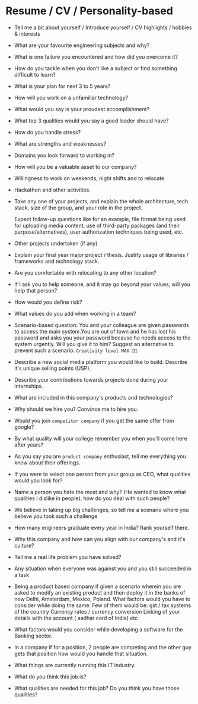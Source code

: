 # Resume / CV / Personality-based

* Tell me a bit about yourself / Introduce yourself / CV highlights / hobbies & interests
* What are your favourite engineering subjects and why?
* What is one failure you encountered and how did you overcome it?
* How do you tackle when you don’t like a subject or find something difficult to learn?
* What is your plan for next 3 to 5 years?
* How will you work on a unfamiliar technology?
* What would you say is your proudest accomplishment?
* What top 3 qualities would you say a good leader should have?
* How do you handle stress?
* What are strengths and weaknesses?
* Domains you look forward to working in?
* How will you be a valuable asset to our company?
* Willingness to work on weekends, night shifts and to relocate.
* Hackathon and other activities.
* Take any one of your projects, and explain the whole architecture, tech stack, size of the group, and your role in the project.

  Expect follow-up questions like for an example, file format being used for uploading media content, use of third-party packages \(and their purpose/alternatives\), user authorization techniques being used, etc.

* Other projects undertaken \(if any\)
* Explain your final year major project / thesis. Justify usage of libraries / frameworks and technology stack.
* Are you comfortable with relocating to any other location?
* If I ask you to help someone, and it may go beyond your values, will you help that person?
* How would you define risk?
* What values do you add when working in a team?
* Scenario-based question: You and your colleague are given passwords to access the main system.You are out of town and he has lost his password and asks you your password because he needs access to the system urgently. Will you give it to him? Suggest an alternative to prevent such a scenario. `Creativity level MAX 💪🏻`
* Describe a new social media platform you would like to build. Describe it's unique selling points \(USP\).
* Describe your contributions towards projects done during your internships.
* What are included in this company's products and technologies?
* Why should we hire you? Convince me to hire you.
* Would you join `competitor company` if you get the same offer from google?
* By what quality will your college remember you when you'll come here after years?
* As you say you are `product company` enthusiast, tell me everything you know about their offerings.
* If you were to select one person from your group as CEO, what qualities would you look for?
* Name a person you hate the most and why? \(He wanted to know what qualities I dislike in people\), how do you deal with such people?
* We believe in taking up big challenges, so tell me a scenario where you believe you took such a challenge
* How many engineers graduate every year in India? Rank yourself there.
* Why this company and how can you align with our company's and it's culture?
* Tell me a real life problem you have solved?
* Any situation when everyone was against you and you still succeeded in a task
* Being a product based company if given a scenario wherein you are asked to modify an existing product and then deploy it in the banks of new Delhi, Amsterdam, Mexico, Poland. What factors would you have to consider while doing the same. Few of them would be: gst / tax systems of the country Currency rates / currency conversion Linking of your details with the account \( aadhar card of India\) etc
* What factors would you consider while developing a software for the Banking sector.
* In a company if for a position, 2 people are competing and the other guy gets that position how would you handle that situation.
* What things are currently running this IT industry.
* What do you think this job is?
* What qualities are needed for this job? Do you think you have those qualities?

